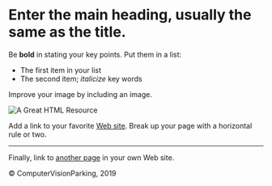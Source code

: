 <html>

<head>
<title>Enter a title, displayed at the top of the window.</title>
</head>

<body>
<h1>Enter the main heading, usually the same as the title.</h1>
<p>Be <b>bold</b> in stating your key points. Put them in a list: </p>
<ul>
<li>The first item in your list</li>
<li>The second item; <i>italicize</i> key words</li>
</ul>
<p>Improve your image by including an image. </p>
<p><img src="http://www.gifs-paradise.com/animations/animated-gifs-computers-75.gif" alt="A Great HTML Resource"></p>
<p>Add a link to your favorite <a href="https://www.dummies.com/">Web site</a>.
Break up your page with a horizontal rule or two. </p>
<hr>
<p>Finally, link to <a href="page2.html">another page</a> in your own Web site.</p>

<p>&#169; ComputerVisionParking, 2019</p>
</body>
</html>
